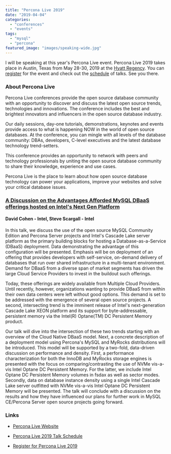 ```yaml
---
title: "Percona Live 2019"
date: "2019-04-04"
categories: 
  - "conferences"
  - "events"
tags: 
  - "mysql"
  - "percona"
featured_image: "images/speaking-wide.jpg"
---
```


I will be speaking at this year's Percona Live event. Percona Live 2019 takes place in Austin, Texas from May 28-30, 2019 at the [Hyatt Regency](https://www.hyatt.com/en-US/hotel/texas/hyatt-regency-austin/ausra). You can [register](https://www.percona.com/live/19/register) for the event and check out the [schedule](https://www.percona.com/live/19/schedule/day-1) of talks. See you there.

### About Percona Live

Percona Live conferences provide the open source database community with an opportunity to discover and discuss the latest open source trends, technologies and innovations. The conference includes the best and brightest innovators and influencers in the open source database industry.

Our daily sessions, day-one tutorials, demonstrations, keynotes and events provide access to what is happening NOW in the world of open source databases. At the conference, you can mingle with all levels of the database community: DBAs, developers, C-level executives and the latest database technology trend-setters.

This conference provides an opportunity to network with peers and technology professionals by uniting the open source database community to share their knowledge, experience and use cases.

Percona Live is the place to learn about how open source database technology can power your applications, improve your websites and solve your critical database issues.

### [A Discussion on the Advantages Afforded MySQL DBaaS offerings hosted on Intel's Next Gen Platform](https://www.percona.com/live/19/sessions/a-discussion-on-the-advantages-afforded-mysql-dbaas-offerings-hosted-on-intels-next-gen-platform)

#### David Cohen - **Intel**, Steve Scargall - **Intel**

In this talk, we discuss the use of the open source MySQL Community Edition and Percona Server projects and Intel's Cascade Lake server platform as the primary building blocks for hosting a Database-as-a-Service (DBaaS) deployment. Data demonstrating the advantage of this configuration will be presented. Emphasis will be on deployment of an offering that provides developers with self-service, on-demand delivery of databases that run over shared infrastructure in a multi-tenant environment. Demand for DBaaS from a diverse span of market segments has driven the large Cloud Service Providers to invest in the buildout such offerings.

Today, these offerings are widely available from Multiple Cloud Providers. Until recently, however, organizations wanting to provide DBaaS from within their own data centers were left without good options. This demand is set to be addressed with the emergence of several open source projects. A second, intersecting trend is the imminent release of Intel's next-generation Cascade Lake XEON platform and its support for byte-addressable, persistent memory via the Intel(R) Optane(TM) DC Persistent Memory product.

Our talk will dive into the intersection of these two trends starting with an overview of the Cloud Native DBaaS model. Next, a concrete description of a deployment model using Percona's MySQL and MyRocks distributions will be introduced. This model will be supported by a two-fold, data-driven discussion on performance and density. First, a performance characterization for both the InnoDB and MyRocks storage engines is presented with the focus on comparing/contrasting the use of NVMe vis-a-vis Intel Optane DC Persistent Memory. For the latter, we include Intel Optane DC Persistent Memory volumes in fsdax as well as sector modes. Secondly, data on database instance density using a single Intel Cascade Lake server outfitted with NVMe vis-a-vis Intel Optane DC Persistent Memory will be presented. The talk will conclude with a discussion on the results and how they have influenced our plans for further work in MySQL CE/Percona Server open source projects going forward.

### Links

- [Percona Live Website](https://www.percona.com/live/19/)

- [Percona Live 2019 Talk Schedule](https://www.percona.com/live/19/schedule/tutorials)

- [Register for Percona Live 2019](https://www.percona.com/live/19/register)
